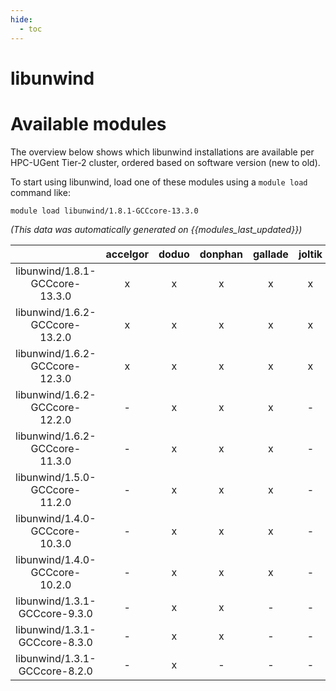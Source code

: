 ```yaml
---
hide:
  - toc
---
```


libunwind
=========

# Available modules


The overview below shows which libunwind installations are available per HPC-UGent Tier-2 cluster, ordered based on software version (new to old).

To start using libunwind, load one of these modules using a `module load` command like:

```shell
module load libunwind/1.8.1-GCCcore-13.3.0
```

*(This data was automatically generated on {{modules_last_updated}})*  

| |accelgor|doduo|donphan|gallade|joltik|shinx|skitty|
| :---: | :---: | :---: | :---: | :---: | :---: | :---: | :---: |
|libunwind/1.8.1-GCCcore-13.3.0|x|x|x|x|x|x|x|
|libunwind/1.6.2-GCCcore-13.2.0|x|x|x|x|x|x|x|
|libunwind/1.6.2-GCCcore-12.3.0|x|x|x|x|x|x|x|
|libunwind/1.6.2-GCCcore-12.2.0|-|x|x|x|-|x|-|
|libunwind/1.6.2-GCCcore-11.3.0|-|x|x|x|-|x|-|
|libunwind/1.5.0-GCCcore-11.2.0|-|x|x|x|-|-|-|
|libunwind/1.4.0-GCCcore-10.3.0|-|x|x|x|-|-|-|
|libunwind/1.4.0-GCCcore-10.2.0|-|x|x|x|-|-|-|
|libunwind/1.3.1-GCCcore-9.3.0|-|x|x|-|-|-|-|
|libunwind/1.3.1-GCCcore-8.3.0|-|x|x|-|-|-|-|
|libunwind/1.3.1-GCCcore-8.2.0|-|x|-|-|-|-|-|
